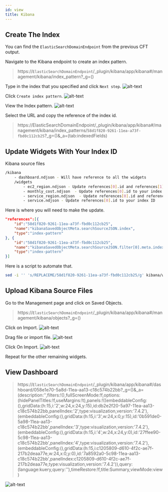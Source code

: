 ```yaml
---
id: view
title: Kibana
---
```


## Create The Index

You can find the `ElasticSearchDomainEndpoint` from the previous CFT output.

Navigate to the Kibana endpoint to create an index pattern.
> https://`ElasticSearchDomainEndpoint`/_plugin/kibana/app/kibana#/management/kibana/index_pattern?_g=()

Type in the index that you specified and click `Next step`.
![alt-text](/automated-cloud-advisor/img/kibana/index/01-index.png)

Click `Create index pattern`.
![alt-text](/automated-cloud-advisor/img/kibana/index/02-index.png)

View the Index pattern.
![alt-text](/automated-cloud-advisor/img/kibana/index/03-index.png)

Select the URL and copy the reference of the index id.

> https://ElasticSearchDomainEndpoint/_plugin/kibana/app/kibana#/management/kibana/index_patterns/`58d1f820-9261-11ea-a73f-fbd0c112cb25`?_g=()&_a=(tab:indexedFields)

## Update Widgets With Your Index ID

Kibana source files

```bash
/kibana
    - dashboard.ndjson - Will have reference to all the widgets
    /widgets
        - ec2_region.ndjson - Update references[0].id and references[1].id to your index ID
        - monthly_cost.ndjson  - Update references[0].id to your index ID
        - service_region.ndjson  - Update references[0].id and references[1].id to your index ID
        - service.ndjson - Update references[0].id to your index ID
```

Here is where you will need to make the update.

```json
"references":[{
    "id":"58d1f820-9261-11ea-a73f-fbd0c112cb25",
    "name":"kibanaSavedObjectMeta.searchSourceJSON.index",
    "type":"index-pattern"
}, {
    "id":"58d1f820-9261-11ea-a73f-fbd0c112cb25",
    "name":"kibanaSavedObjectMeta.searchSourceJSON.filter[0].meta.index",
    "type":"index-pattern"
}]
```

Here is a script to automate that.

```bash
sed -i '' 's/REPLACEME/58d1f820-9261-11ea-a73f-fbd0c112cb25/g' kibana/widgets/*
```

## Upload Kibana Source Files

Go to the Management page and click on Saved Objects.
> https://`ElasticSearchDomainEndpoint`/_plugin/kibana/app/kibana#/management/kibana/objects?_g=()

Click on Import.
![alt-text](/automated-cloud-advisor/img/kibana/import/01-import.png)

Drag file or import file.
![alt-text](/automated-cloud-advisor/img/kibana/import/02-import.png)

Click On Import.
![alt-text](/automated-cloud-advisor/img/kibana/import/03-import.png)

Repeat for the other remaining widgets.

## View Dashboard

> https://`ElasticSearchDomainEndpoint`/_plugin/kibana/app/kibana#/dashboard/058e1e70-5a8d-11ea-aa13-c18c574b22bb?_g=()&_a=(description:'',filters:!(),fullScreenMode:!f,options:(hidePanelTitles:!f,useMargins:!t),panels:!((embeddableConfig:(),gridData:(h:15,i:'2',w:24,x:24,y:15),id:db2e2f20-5a97-11ea-aa13-c18c574b22bb,panelIndex:'2',type:visualization,version:'7.4.2'),(embeddableConfig:(),gridData:(h:15,i:'3',w:24,x:0,y:15),id:'0b591de0-5a98-11ea-aa13-c18c574b22bb',panelIndex:'3',type:visualization,version:'7.4.2'),(embeddableConfig:(),gridData:(h:15,i:'4',w:24,x:24,y:0),id:'27ffee90-5c98-11ea-aa13-c18c574b22bb',panelIndex:'4',type:visualization,version:'7.4.2'),(embeddableConfig:(),gridData:(h:15,i:c1205809-d610-4f2c-ae7f-217b2deaa77e,w:24,x:0,y:0),id:'7a8592a0-5c98-11ea-aa13-c18c574b22bb',panelIndex:c1205809-d610-4f2c-ae7f-217b2deaa77e,type:visualization,version:'7.4.2')),query:(language:kuery,query:''),timeRestore:!f,title:Summary,viewMode:view)

![alt-text](/disneystreaming/automated-cloud-advisor/img/kibana/dashboard/01-dashboard.png)
